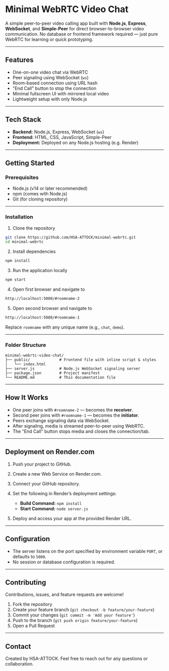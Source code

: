 #  Minimal WebRTC Video Chat

A simple peer-to-peer video calling app built with **Node.js**, **Express**, **WebSocket**, and **Simple-Peer** for direct browser-to-browser video communication. No database or frontend framework required — just pure WebRTC for learning or quick prototyping.

---

## Features

* One-on-one video chat via WebRTC
* Peer signaling using WebSocket (`ws`)
* Room-based connection using URL hash
* "End Call" button to stop the connection
* Minimal fullscreen UI with mirrored local video
* Lightweight setup with only Node.js

---

## Tech Stack

* **Backend:** Node.js, Express, WebSocket (`ws`)
* **Frontend:** HTML, CSS, JavaScript, Simple-Peer
* **Deployment:** Deployed on any Node.js hosting (e.g. Render)

---

## Getting Started

### Prerequisites

* Node.js (v14 or later recommended)
* npm (comes with Node.js)
* Git (for cloning repository)

---

### Installation

1. Clone the repository

```bash
git clone https://github.com/HSA-ATTOCK/minimal-webrtc.git
cd minimal-webrtc
```

2. Install dependencies

```bash
npm install
```

3. Run the application locally

```bash
npm start
```

4. Open first browser and navigate to

```bash
http://localhost:5000/#roomname-2
```

5. Open second browser and navigate to

```bash
http://localhost:5000/#roomname-1
```

Replace `roomname` with any unique name (e.g., `chat`, `demo`).

---

### Folder Structure

```
minimal-webrtc-video-chat/
├── public/             # Frontend file with inline script & styles
│   └── index.html
├── server.js           # Node.js WebSocket signaling server
├── package.json        # Project manifest
└── README.md           # This documentation file
```

---

## How It Works

* One peer joins with `#roomname-2` — becomes the **receiver**.
* Second peer joins with `#roomname-1` — becomes the **initiator**.
* Peers exchange signaling data via WebSocket.
* After signaling, media is streamed peer-to-peer using WebRTC.
* The "End Call" button stops media and closes the connection/tab.

---

## Deployment on Render.com

1. Push your project to GitHub.

2. Create a new Web Service on Render.com.

3. Connect your GitHub repository.

4. Set the following in Render’s deployment settings:

   * **Build Command:** `npm install`
   * **Start Command:** `node server.js`

5. Deploy and access your app at the provided Render URL.

---

## Configuration

* The server listens on the port specified by environment variable `PORT`, or defaults to `5000`.
* No session or database configuration is required.

---

## Contributing

Contributions, issues, and feature requests are welcome!

1. Fork the repository
2. Create your feature branch (`git checkout -b feature/your-feature`)
3. Commit your changes (`git commit -m 'Add your feature'`)
4. Push to the branch (`git push origin feature/your-feature`)
5. Open a Pull Request

---

## Contact

Created by HSA-ATTOCK.
Feel free to reach out for any questions or collaboration.
